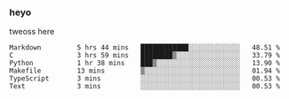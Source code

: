 ### heyo
tweoss here

<!--START_SECTION:waka-->

```text
Markdown         5 hrs 44 mins   ████████████░░░░░░░░░░░░░   48.51 %
C                3 hrs 59 mins   ████████▒░░░░░░░░░░░░░░░░   33.79 %
Python           1 hr 38 mins    ███▒░░░░░░░░░░░░░░░░░░░░░   13.90 %
Makefile         13 mins         ▒░░░░░░░░░░░░░░░░░░░░░░░░   01.94 %
TypeScript       3 mins          ░░░░░░░░░░░░░░░░░░░░░░░░░   00.53 %
Text             3 mins          ░░░░░░░░░░░░░░░░░░░░░░░░░   00.53 %
```

<!--END_SECTION:waka-->

<!--
**Tweoss/tweoss** is a ✨ _special_ ✨ repository because its `README.md` (this file) appears on your GitHub profile.

Here are some ideas to get you started:

- 🔭 I’m currently working on ...
- 🌱 I’m currently learning ...
- 👯 I’m looking to collaborate on ...
- 🤔 I’m looking for help with ...
- 💬 Ask me about ...
- 📫 How to reach me: ...
- 😄 Pronouns: ...
- ⚡ Fun fact: ...
-->
